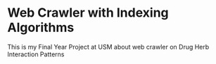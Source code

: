 # Web Crawler with Indexing Algorithms
 This is my Final Year Project at USM about web crawler on Drug Herb Interaction Patterns
